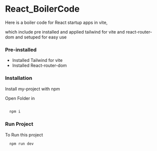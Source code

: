 
# React_BoilerCode

Here is a boiler code for React startup apps in vite,

which include pre installed and applied tailwind for vite and react-router-dom and setuped for easy use
 
### Pre-installed

- Installed Tailwind for vite
- Installed React-router-dom 


### Installation

Install my-project with npm

Open Folder in 

```bash
  
  npm i 
```
    
### Run Project

To Run this project 

```bash
  npm run dev
```

